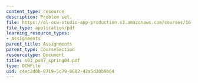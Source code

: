 ```yaml
---
content_type: resource
description: Problem set.
file: https://ol-ocw-studio-app-production.s3.amazonaws.com/courses/16-01-unified-engineering-i-ii-iii-iv-fall-2005-spring-2006/c4ec2d0b87195c79860242a5d20b9b64_s03_ps07_spring04.pdf
file_type: application/pdf
learning_resource_types:
- Assignments
parent_title: Assignments
parent_type: CourseSection
resourcetype: Document
title: s03_ps07_spring04.pdf
type: OCWFile
uid: c4ec2d0b-8719-5c79-8602-42a5d20b9b64
---
```

